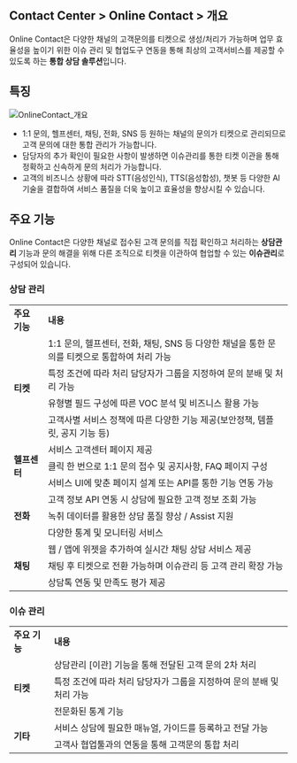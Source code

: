 ## Contact Center > Online Contact > 개요

Online Contact은 다양한 채널의 고객문의를 티켓으로 생성/처리가 가능하며 업무 효율성을 높이기 위한 이슈 관리 및 협업도구 연동을 통해 최상의 고객서비스를 제공할 수 있도록 하는 **통합 상담 솔루션**입니다.

## 특징
![OnlineContact_개요](https://static.toastoven.net/prod_contact_center/OC3.0/kr/online-contact-overview_img0010.png)

- 1:1 문의, 헬프센터, 채팅, 전화, SNS 등 원하는 채널의 문의가 티켓으로 관리되므로 고객 문의에 대한 통합 관리가 가능합니다.
- 담당자의 추가 확인이 필요한 사항이 발생하면 이슈관리를 통한 티켓 이관을 통해 정확하고 신속하게 문의 처리가 가능합니다.
- 고객의 비즈니스 상황에 따라 STT(음성인식), TTS(음성합성), 챗봇 등 다양한 AI 기술을 결합하여 서비스 품질을 더욱 높이고 효율성을 향상시킬 수 있습니다.

## 주요 기능

Online Contact은 다양한 채널로 접수된 고객 문의를 직접 확인하고 처리하는 **상담관리** 기능과 문의 해결을 위해 다른 조직으로 티켓을 이관하여 협업할 수 있는 **이슈관리**로 구성되어 있습니다.

### 상담 관리

<table>
    <tr>
        <td><strong>주요 기능</strong></td>
        <td><strong>내용</strong></td>
    </tr>
    <tr>
        <td rowspan="4"><strong>티켓</strong></td>
        <td>1:1 문의, 헬프센터, 전화, 채팅, SNS 등 다양한 채널을 통한 문의를 티켓으로 통합하여 처리 가능</td>
    </tr>
    <tr>
        <td>특정 조건에 따라 처리 담당자가 그룹을 지정하여 문의 분배 및 처리 가능</td>
    </tr>
    <tr>
        <td>유형별 필드 구성에 따른 VOC 분석 및 비즈니스 활용 가능</td>
    </tr>
    <tr>
        <td>고객사별 서비스 정책에 따른 다양한 기능 제공(보안정책, 템플릿, 공지 기능 등)</td>
    </tr>
    <tr>
        <td rowspan="3"><strong>헬프센터</strong></td>
        <td>서비스 고객센터 페이지 제공</td>
    </tr>
    <tr>
        <td>클릭 한 번으로 1:1 문의 접수 및 공지사항, FAQ 페이지 구성</td>
    </tr>
    <tr>
        <td>서비스 UI에 맞춘 페이지 설계 또는 API를 통한 기능 연동 가능</td>
    </tr>
    <tr>
        <td rowspan="3"><strong>전화</strong></td>
        <td>고객 정보 API 연동 시 상담에 필요한 고객 정보 조회 가능</td>
    </tr>
    <tr>
        <td>녹취 데이터를 활용한 상담 품질 향상 / Assist 지원</td>
    </tr>
    <tr>
        <td>다양한 통계 및 모니터링 서비스</td>
    </tr>
    <tr>
        <td rowspan="3"><strong>채팅</strong></td>
        <td>웹 / 앱에 위젯을 추가하여 실시간 채팅 상담 서비스 제공</td>
    </tr>
    <tr>
        <td>채팅 후 티켓으로 전환 가능하며 이슈관리 등 고객 관리 확장 가능</td>
    </tr>
    <tr>
        <td>상담톡 연동 및 만족도 평가 제공</td>
    </tr>
</table>

### 이슈 관리

<table>
    <tr>
        <td><strong>주요 기능</strong></td>
        <td><strong>내용</strong></td>
    </tr>
    <tr>
        <td rowspan="3"><strong>티켓</strong></td>
        <td>상담관리 [이관] 기능을 통해 전달된 고객 문의 2차 처리</td>
    </tr>
    <tr>
        <td>특정 조건에 따라 처리 담당자가 그룹을 지정하여 문의 분배 및 처리 가능</td>
    </tr>
    <tr>
        <td>전문화된 통계 기능</td>
    </tr>
    <tr>
        <td rowspan="2"><strong>기타</strong></td>
        <td>서비스 상담에 필요한 매뉴얼, 가이드를 등록하고 전달 가능</td>
    </tr>
    <tr>
        <td>고객사 협업툴과의 연동을 통해 고객문의 통합 처리</td>
    </tr>
</table>
